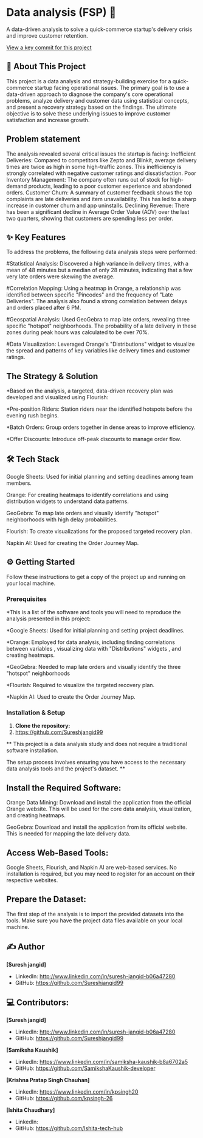 # Data analysis (FSP) 🚀

 A data-driven analysis to solve a quick-commerce startup's delivery crisis and improve customer retention.

[View a key commit for this  project](https://github.com/Sureshjangid99/Mini-project-s/blob/main/FSP%20project%20ss.png?raw=true)

## 📖 About This Project
This project is a data analysis and strategy-building exercise for a quick-commerce startup facing operational issues. The primary goal is to use a data-driven approach to diagnose the company's core operational problems, analyze delivery and customer data using statistical concepts, and present a recovery strategy based on the findings. The ultimate objective is to solve these underlying issues to improve customer satisfaction and increase growth.

## Problem statement 

The analysis revealed several critical issues the startup is facing:
Inefficient Deliveries: Compared to competitors like Zepto and Blinkit, average delivery times are twice as high in some high-traffic zones. This inefficiency is strongly correlated with negative customer ratings and dissatisfaction.
Poor Inventory Management: The company often runs out of stock for high-demand products, leading to a poor customer experience and abandoned orders.
Customer Churn: A summary of customer feedback shows the top complaints are late deliveries and item unavailability. This has led to a sharp increase in customer churn and app uninstalls.
Declining Revenue: There has been a significant decline in Average Order Value (AOV) over the last two quarters, showing that customers are spending less per order.


## ✨ Key Features

To address the problems, the following data analysis steps were performed:

#Statistical Analysis: Discovered a high variance in delivery times, with a mean of 48 minutes but a median of only 28 minutes, indicating that a few very late orders were skewing the average.

#Correlation Mapping: Using a heatmap in Orange, a relationship was identified between specific "Pincodes" and the frequency of "Late Deliveries". The analysis also found a strong correlation between delays and orders placed after 6 PM.

#Geospatial Analysis: Used GeoGebra to map late orders, revealing three specific "hotspot" neighborhoods. The probability of a late delivery in these zones during peak hours was calculated to be over 70%.

#Data Visualization: Leveraged Orange's "Distributions" widget to visualize the spread and patterns of key variables like delivery times and customer ratings.


## The Strategy & Solution

*Based on the analysis, a targeted, data-driven recovery plan was developed and visualized using Flourish:

*Pre-position Riders: Station riders near the identified hotspots before the evening rush begins.

*Batch Orders: Group orders together in dense areas to improve efficiency.

*Offer Discounts: Introduce off-peak discounts to manage order flow.


## 🛠️ Tech Stack

Google Sheets: Used for initial planning and setting deadlines among team members.

Orange: For creating heatmaps to identify correlations and using distribution widgets to understand data patterns.

GeoGebra: To map late orders and visually identify "hotspot" neighborhoods with high delay probabilities.

Flourish: To create visualizations for the proposed targeted recovery plan.

Napkin AI: Used for creating the Order Journey Map.



## ⚙️ Getting Started

Follow these instructions to get a copy of the project up and running on your local machine.

### Prerequisites

*This is a list of the software and tools you will need to reproduce the analysis presented in this project:

*Google Sheets: Used for initial planning and setting project deadlines.

*Orange: Employed for data analysis, including finding correlations between variables , visualizing data with "Distributions" widgets , and creating heatmaps.

*GeoGebra: Needed to map late orders and visually identify the three "hotspot" neighborhoods

*Flourish: Required to visualize the targeted recovery plan.

*Napkin AI: Used to create the Order Journey Map.


### Installation & Setup

1.  **Clone the repository:**
2. https://github.com/Sureshjangid99

** This project is a data analysis study and does not require a traditional software installation. 

The setup process involves ensuring you have access to the necessary data analysis tools and the project's dataset. ** 


## Install the Required Software:
Orange Data Mining: Download and install the application from the official Orange website. This will be used for the core data analysis, visualization, and creating heatmaps.

GeoGebra: Download and install the application from its official website. This is needed for mapping the late delivery data.


## Access Web-Based Tools:
Google Sheets, Flourish, and Napkin AI are web-based services. No installation is required, but you may need to register for an account on their respective websites.

## Prepare the Dataset:
The first step of the analysis is to import the provided datasets into the tools. Make sure you have the project data files available on your local machine.


## ✍️ Author

**[Suresh jangid]**

* LinkedIn: http://www.linkedin.com/in/suresh-jangid-b06a47280
* GitHub: https://github.com/Sureshjangid99

## 💻 Contributors:

**[Suresh jangid]**

* LinkedIn: http://www.linkedin.com/in/suresh-jangid-b06a47280
* GitHub: https://github.com/Sureshjangid99

**[Samiksha Kaushik]**

* LinkedIn: https://www.linkedin.com/in/samiksha-kaushik-b8a6702a5
* GitHub: https://github.com/SamikshaKaushik-developer

**[Krishna Pratap Singh Chauhan]**

* LinkedIn: https://www.linkedin.com/in/kpsingh20
* GitHub: https://github.com/kpsingh-26

**[Ishita Chaudhary]**

* LinkedIn:
* GitHub: https://github.com/Ishita-tech-hub
